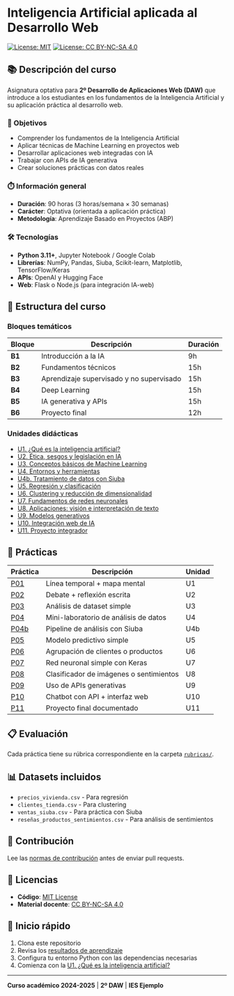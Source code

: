 # Inteligencia Artificial aplicada al Desarrollo Web

[![License: MIT](https://img.shields.io/badge/License-MIT-yellow.svg)](https://opensource.org/licenses/MIT)
[![License: CC BY-NC-SA 4.0](https://img.shields.io/badge/License-CC%20BY--NC--SA%204.0-lightgrey.svg)](https://creativecommons.org/licenses/by-nc-sa/4.0/)

## 📚 Descripción del curso

Asignatura optativa para **2º Desarrollo de Aplicaciones Web (DAW)** que introduce a los estudiantes en los fundamentos de la Inteligencia Artificial y su aplicación práctica al desarrollo web.

### 🎯 Objetivos

- Comprender los fundamentos de la Inteligencia Artificial
- Aplicar técnicas de Machine Learning en proyectos web
- Desarrollar aplicaciones web integradas con IA
- Trabajar con APIs de IA generativa
- Crear soluciones prácticas con datos reales

### ⏱️ Información general

- **Duración**: 90 horas (3 horas/semana × 30 semanas)
- **Carácter**: Optativa (orientada a aplicación práctica)
- **Metodología**: Aprendizaje Basado en Proyectos (ABP)

### 🛠️ Tecnologías

- **Python 3.11+**, Jupyter Notebook / Google Colab
- **Librerías**: NumPy, Pandas, Siuba, Scikit-learn, Matplotlib, TensorFlow/Keras
- **APIs**: OpenAI y Hugging Face
- **Web**: Flask o Node.js (para integración IA-web)

## 📖 Estructura del curso

### Bloques temáticos

| Bloque | Descripción | Duración |
|--------|-------------|----------|
| **B1** | Introducción a la IA | 9h |
| **B2** | Fundamentos técnicos | 15h |
| **B3** | Aprendizaje supervisado y no supervisado | 15h |
| **B4** | Deep Learning | 15h |
| **B5** | IA generativa y APIs | 15h |
| **B6** | Proyecto final | 12h |

### Unidades didácticas

- [U1. ¿Qué es la inteligencia artificial?](./bloques/B1_Introduccion/U1_Que_es_IA.md)
- [U2. Ética, sesgos y legislación en IA](./bloques/B1_Introduccion/U2_Etica_Sesgos_Legislacion.md)
- [U3. Conceptos básicos de Machine Learning](./bloques/B2_Fundamentos_Tecnicos/U3_ML_Basicos.md)
- [U4. Entornos y herramientas](./bloques/B2_Fundamentos_Tecnicos/U4_Entornos_y_Herramientas.md)
- [U4b. Tratamiento de datos con Siuba](./bloques/B2_Fundamentos_Tecnicos/U4b_Siuba_Tratamiento_Datos.md)
- [U5. Regresión y clasificación](./bloques/B3_Supervisado_NoSupervisado/U5_Regresion_Clasificacion.md)
- [U6. Clustering y reducción de dimensionalidad](./bloques/B3_Supervisado_NoSupervisado/U6_Clustering_y_PCA.md)
- [U7. Fundamentos de redes neuronales](./bloques/B4_Deep_Learning/U7_Redes_Neuronales.md)
- [U8. Aplicaciones: visión e interpretación de texto](./bloques/B4_Deep_Learning/U8_Imagen_y_Texto.md)
- [U9. Modelos generativos](./bloques/B5_IA_Generativa_y_APIs/U9_Modelos_Generativos.md)
- [U10. Integración web de IA](./bloques/B5_IA_Generativa_y_APIs/U10_Integracion_Web_IA.md)
- [U11. Proyecto integrador](./bloques/B6_Proyecto_Final/U11_Proyecto_Integrador.md)

## 🔬 Prácticas

| Práctica | Descripción | Unidad |
|----------|-------------|---------|
| [P01](./practicas/P01_linea_temporal_mapa_mental.md) | Línea temporal + mapa mental | U1 |
| [P02](./practicas/P02_debate_etica_reflexion.md) | Debate + reflexión escrita | U2 |
| [P03](./practicas/P03_csv_intro_analisis_python.md) | Análisis de dataset simple | U3 |
| [P04](./practicas/P04_minilab_datos.md) | Mini-laboratorio de análisis de datos | U4 |
| [P04b](./practicas/P04b_Siuba_fundamentos.md) | Pipeline de análisis con Siuba | U4b |
| [P05](./practicas/P05_regresion_o_clasificacion.md) | Modelo predictivo simple | U5 |
| [P06](./practicas/P06_kmeans_pca.md) | Agrupación de clientes o productos | U6 |
| [P07](./practicas/P07_red_neuronal_simple.md) | Red neuronal simple con Keras | U7 |
| [P08](./practicas/P08_clasificador_imagenes_o_sentimientos.md) | Clasificador de imágenes o sentimientos | U8 |
| [P09](./practicas/P09_apis_gpt_o_stable_diffusion.md) | Uso de APIs generativas | U9 |
| [P10](./practicas/P10_chatbot_flask_o_node.md) | Chatbot con API + interfaz web | U10 |
| [P11](./practicas/P11_proyecto_final.md) | Proyecto final documentado | U11 |

## 📋 Evaluación

Cada práctica tiene su rúbrica correspondiente en la carpeta [`rubricas/`](./rubricas/).

<!-- ## 📂 Estructura del repositorio

```
├── README.md                    # Este archivo
├── LICENSE.md                   # Licencias del proyecto
├── CONTRIBUTING.md              # Guía de contribución
├── PLANIFICACION.md             # Planificación general
├── programacion/                # Documentación académica
├── materiales/                  # Recursos didácticos
├── bloques/                     # Contenido por bloques
├── practicas/                   # Enunciados de prácticas
├── rubricas/                    # Criterios de evaluación
├── profesor/                    # Recursos del docente
└── .github/                     # Workflows de CI/CD
``` -->

<!-- ## 👥 Para estudiantes

1. **Revisa la [planificación](./PLANIFICACION.md)** para entender el cronograma
2. **Consulta la [guía docente](./programacion/GUIA_DOCENTE.md)** para objetivos y metodología
3. **Sigue las prácticas** en orden secuencial
4. **Utiliza las plantillas** de la carpeta `materiales/plantillas/`

## 👨‍🏫 Para profesores

- [Guía del profesor](./profesor/GUIA_DEL_PROFESOR.md)
- [Soluciones](./profesor/soluciones/)
- [Criterios de evaluación](./programacion/EVALUACION_Y_RUBRICAS.md) -->

## 📊 Datasets incluidos

- `precios_vivienda.csv` - Para regresión
- `clientes_tienda.csv` - Para clustering  
- `ventas_siuba.csv` - Para práctica con Siuba
- `reseñas_productos_sentimientos.csv` - Para análisis de sentimientos

## 🤝 Contribución

Lee las [normas de contribución](./CONTRIBUTING.md) antes de enviar pull requests.

## 📄 Licencias

- **Código**: [MIT License](./LICENSE.md)
- **Material docente**: [CC BY-NC-SA 4.0](https://creativecommons.org/licenses/by-nc-sa/4.0/)

## 🚀 Inicio rápido

1. Clona este repositorio
2. Revisa los [resultados de aprendizaje](./programacion/RESULTADOS_APRENDIZAJE.md)
3. Configura tu entorno Python con las dependencias necesarias
4. Comienza con la [U1. ¿Qué es la inteligencia artificial?](./bloques/B1_Introduccion/U1_Que_es_IA.md)

---

**Curso académico 2024-2025** | **2º DAW** | **IES Ejemplo**